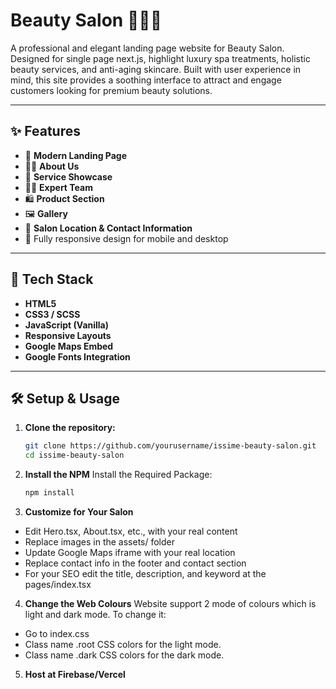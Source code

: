 # Beauty Salon 🌿💆‍♀️

A professional and elegant landing page website for Beauty Salon. Designed for single page next.js, highlight luxury spa treatments, holistic beauty services, and anti-aging skincare. Built with user experience in mind, this site provides a soothing interface to attract and engage customers looking for premium beauty solutions.

---

## ✨ Features

- 🌸 **Modern Landing Page** 
- 🧖‍♀️ **About Us** 
- 💼 **Service Showcase** 
- 👩‍⚕️ **Expert Team** 
- 🛍 **Product Section** 
- 🖼 **Gallery**
- 📍 **Salon Location & Contact Information**
- 📱 Fully responsive design for mobile and desktop

---

## 📌 Tech Stack

- **HTML5**
- **CSS3 / SCSS**
- **JavaScript (Vanilla)**
- **Responsive Layouts**
- **Google Maps Embed**
- **Google Fonts Integration**

---

## 🛠 Setup & Usage

1. **Clone the repository:**
   ```bash
   git clone https://github.com/yourusername/issime-beauty-salon.git
   cd issime-beauty-salon
   ```

2. **Install the NPM**
Install the Required Package:
    ```bash
    npm install
    ```

3. **Customize for Your Salon**
- Edit Hero.tsx, About.tsx, etc., with your real content
- Replace images in the assets/ folder
- Update Google Maps iframe with your real location
- Replace contact info in the footer and contact section
- For your SEO edit the title, description, and keyword at the pages/index.tsx

4. **Change the Web Colours**
Website support 2 mode of colours which is light and dark mode. To change it:
- Go to index.css
- Class name .root CSS colors for the light mode.
- Class name .dark CSS colors for the dark mode.

5. **Host at Firebase/Vercel**
